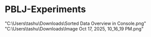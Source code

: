 # PBLJ-Experiments
"C:\Users\tashu\Downloads\Sorted Data Overview in Console.png"
"C:\Users\tashu\Downloads\Image Oct 17, 2025, 10_16_19 PM.png"
